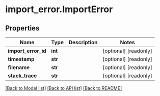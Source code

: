 # import_error.ImportError

## Properties
Name | Type | Description | Notes
------------ | ------------- | ------------- | -------------
**import_error_id** | **int** |  | [optional] [readonly] 
**timestamp** | **str** |  | [optional] [readonly] 
**filename** | **str** |  | [optional] [readonly] 
**stack_trace** | **str** |  | [optional] [readonly] 

[[Back to Model list]](../README.md#documentation-for-models) [[Back to API list]](../README.md#documentation-for-api-endpoints) [[Back to README]](../README.md)


